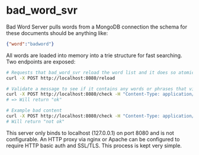 # bad_word_svr

Bad Word Server pulls words from a MongoDB connection the schema for these documents should be anything like:

``` json
{"word":"badword"}
```

All words are loaded into memory into a trie structure for fast searching.  Two endpoints are exposed:

``` bash
# Requests that bad_word_svr reload the word list and it does so atomically
curl -X POST http://localhost:8080/reload
```

``` bash
# Validate a message to see if it contains any words or phrases that violate one's TOS
curl -X POST http://localhost:8080/check -H "Content-Type: application/json" -d '{"content":"This is a test message."}'
# => Will return "ok"

# Example bad content
curl -X POST http://localhost:8080/check -H "Content-Type: application/json" -d '{"content":"This is a test rape message."}'
# Will return "not ok"
```

This server only binds to localhost (127.0.0.1) on port 8080 and is not configurable.  An HTTP proxy via nginx or Apache can be configured to require HTTP basic auth and SSL/TLS.  This process is kept very simple.

